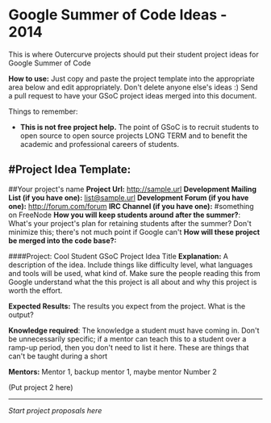 Google Summer of Code Ideas - 2014
===============
This is where Outercurve projects should put their student project ideas for Google Summer of Code

**How to use:** Just copy and paste the project template into the appropriate area below and edit appropriately. Don't delete anyone else's ideas :) Send a pull request to have your GSoC project ideas merged into this document.

Things to remember:
- **This is not free project help.** The point of GSoC is to recruit students to open source to open source projects LONG TERM and to benefit the academic and professional careers of students.

#Project Idea Template:
---------------------------
##Your project's name 
**Project Url:** http://sample.url
**Development Mailing List (if you have one):**  list@sample.url
**Development Forum (if you have one):** http://forum.com/forum
**IRC Channel (if you have one):** #something on FreeNode
**How you will keep students around after the summer?**: What's your project's plan for retaining students after the summer? Don't minimize this; there's not much point if Google can't 
**How will these project be merged into the code base?:**

####Project: Cool Student  GSoC Project Idea Title
**Explanation:** A description of the idea. Include things like difficulty level, what languages and tools will be used, what kind of. Make sure the people reading this from Google understand what the this project is all about and why this project is worth the effort.

**Expected Results:** The results you expect from the project. What is the output?    

**Knowledge required**: The knowledge a student must have coming in. Don't be unnecessarily specific; if a mentor can teach this to a student over a ramp-up period, then you don't need to list it here. These are things that can't be taught during a short 

**Mentors:** Mentor 1, backup mentor 1, maybe mentor Number 2

(Put project 2 here)

-------------------------

*Start project proposals here*
